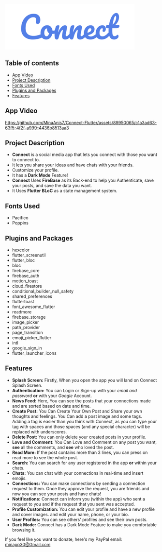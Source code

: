 <img height="150" src="connect_banner.png">

## Table of contents
- [App Video](#app-video)
- [Project Description](#project-description)
- [Fonts Used](#fonts-used)
- [Plugins and Packages](#plugins-and-packages)
- [Features](#features)

## App Video


https://github.com/MinaAnis7/Connect-Flutter/assets/89950065/c1a3ad63-63f5-4f2f-a999-4436b8513aa3


## Project Description
- **Connect** is a social media app that lets you connect with those you want to connect to.
- It lets you share your ideas and have chats with your friends.
- Customize your profile.
- It has a **Dark Mode** Feature!
- **Connect** Uses **FireBase** as its Back-end to help you Authenticate, save your posts, and save the data you want.
- It Uses **Flutter BLoC** as a state management system.

## Fonts Used
- Pacifico
- Poppins

## Plugins and Packages
- hexcolor
- flutter_screenutil
- flutter_bloc
- bloc
- firebase_core
- firebase_auth
- motion_toast
- cloud_firestore
- conditional_builder_null_safety
- shared_preferences
- fluttertoast
- font_awesome_flutter
- readmore
- firebase_storage
- image_picker
- path_provider
- page_transition
- emoji_picker_flutter
- intl
- google_sign_in
- flutter_launcher_icons

## Features
- **Splash Screen:** Firstly, When you open the app you will land on Connect Splash Screen.
- **Authentication:** You can Login or Sign-up with your *email and password* **or** with your *Google* Account.
- **News Feed:** Here, You can see the posts that your connections made and are sorted based on date and time.
- **Create Post:** You Can Create Your Own Post and Share your own thoughts and feelings. You Can add a post image and some tags. Adding a tag is easier than you think with Connect, as you can type your tag with spaces and those spaces (and any special character) will be replaced with underscores.
- **Delete Post:** You can only delete your created posts in your profile.
- **Love and Comment:** You Can Love and Comment on any post you want, **see** all the comments, and **see** who loved the post.
- **Read More:** If the post contains more than 3 lines, you can press on read more to see the whole post.
- **Search:** You can search for any user registered in the app **or** within your chats.
- **Chats:** You can chat with your connections in real-time and insert emojis.
- **Connections:** You can make connections by sending a connection request to them. Once they approve the request, you are friends and now you can see your posts and have chats!
- **Notifications:** Connect can inform you (within the app) who sent a request to you and if the request that you sent was accepted.
- **Profile Customization:** You can edit your profile and have a new profile and cover images. and edit your name, phone, or your bio.
- **User Profiles:** You can see others' profiles and see their own posts.
- **Dark Mode:** Connect has a Dark Mode Feature to make you comfortable browsing it.

If you feel like you want to donate, here's my PayPal email: minapp30@Gmail.com

